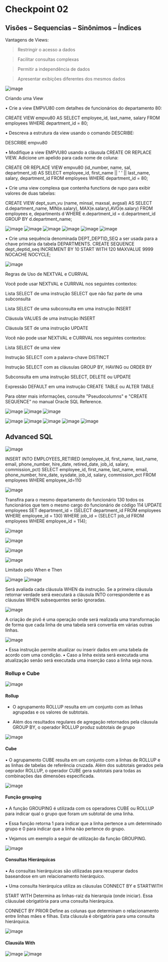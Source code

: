 # Checkpoint 02

## Visões – Sequencias – Sinônimos – Índices

Vantagens de Views:

>Restringir o acesso a dados

>Facilitar consultas complexas

>Permitir a independência de dados

>Apresentar exibições diferentes dos mesmos dados

![image](https://user-images.githubusercontent.com/82169520/232550003-14a8163a-cb01-40f0-afc3-d65c2ded98e3.png)

Criando uma View

• Crie a view EMPVU80 com detalhes de funcionários do departamento 80:

CREATE VIEW empvu80
AS SELECT employee_id, last_name, salary
FROM employees
WHERE department_id = 80;

• Descreva a estrutura da view usando o comando DESCRIBE:

DESCRIBE empvu80

• Modifique a view EMPVU80 usando a cláusula CREATE OR REPLACE VIEW. Adicione um apelido para cada nome de coluna:

CREATE OR REPLACE VIEW empvu80
(id_number, name, sal, department_id)
AS SELECT employee_id, first_name || ' '
|| last_name, salary, department_id
FROM employees
WHERE department_id = 80;

• Crie uma view complexa que contenha functions de rupo para exibir valores de duas tabelas:

CREATE VIEW dept_sum_vu
(name, minsal, maxsal, avgsal)
AS SELECT d.department_name, MIN(e.salary),
MAX(e.salary),AVG(e.salary)
FROM employees e, departments d
WHERE e.department_id = d.department_id
GROUP BY d.department_name;


![image](https://user-images.githubusercontent.com/82169520/232560801-df60d6eb-4d3c-4b88-bdd4-86fdf090fa65.png)
![image](https://user-images.githubusercontent.com/82169520/232560891-2466e38a-acc3-4cbf-b12e-7fe9c03f7b6b.png)
![image](https://user-images.githubusercontent.com/82169520/232560907-2c9cb716-491f-49cc-ba2a-faa43cd53b40.png)
![image](https://user-images.githubusercontent.com/82169520/232561028-f39c61fc-88d0-4c57-936f-23c699f861ae.png)
![image](https://user-images.githubusercontent.com/82169520/232561201-bead3403-d965-48bb-93bc-5d48d136bb43.png)
![image](https://user-images.githubusercontent.com/82169520/232561263-75dcbe3a-89b0-44d7-b688-24785626661f.png)

• Crie uma sequência denominada DEPT_DEPTID_SEQ a ser usada para a chave primária da tabela DEPARTMENTS.
CREATE SEQUENCE dept_deptid_seq
INCREMENT BY 10
START WITH 120
MAXVALUE 9999
NOCACHE
NOCYCLE;

![image](https://user-images.githubusercontent.com/82169520/232565771-99802763-2b77-494e-b55c-c80b1eb1843c.png)

Regras de Uso de NEXTVAL e CURRVAL

Você pode usar NEXTVAL e CURRVAL nos seguintes contextos:

Lista SELECT de uma instrução SELECT que não faz parte de uma subconsulta

Lista SELECT de uma subconsulta em uma instrução INSERT

Cláusula VALUES de uma instrução INSERT

Cláusula SET de uma instrução UPDATE

Você não pode usar NEXTVAL e CURRVAL nos seguintes contextos:

Lista SELECT de uma view

Instrução SELECT com a palavra-chave DISTINCT

Instrução SELECT com as cláusulas GROUP BY, HAVING ou ORDER BY

Subconsulta em uma instrução SELECT, DELETE ou UPDATE

Expressão DEFAULT em uma instrução CREATE TABLE ou ALTER TABLE

Para obter mais informações, consulte "Pseudocolumns" e "CREATE SEQUENCE"
no manual Oracle SQL Reference. 

![image](https://user-images.githubusercontent.com/82169520/232565911-5e19e326-8979-4c9c-860f-13233e40ea94.png)
![image](https://user-images.githubusercontent.com/82169520/232566006-39f24589-b635-4797-b59a-c0912df646ba.png)
![image](https://user-images.githubusercontent.com/82169520/232579338-66851d94-182c-494e-9bf8-c3e1fc6a7f89.png)

![image](https://user-images.githubusercontent.com/82169520/232579504-2e6c9311-e941-400d-a856-7f2f233d6958.png)
![image](https://user-images.githubusercontent.com/82169520/232579641-ae677f86-88f2-4c4f-b643-6b049d18292c.png)
![image](https://user-images.githubusercontent.com/82169520/232579752-1a35a398-ade3-471a-9bf8-2647ae9a1036.png)
![image](https://user-images.githubusercontent.com/82169520/232579989-66f50f03-ec1e-4be5-b363-71e0ff31bbf9.png)
![image](https://user-images.githubusercontent.com/82169520/232580039-90b4d6f9-b8cb-4f32-be9b-0f88fe1f74d9.png)

## Advanced SQL

![image](https://user-images.githubusercontent.com/82169520/232582635-a7c658b6-95da-43c2-8a3d-55e9e18f2cd8.png)

INSERT INTO EMPLOYEES_RETIRED
(employee_id, first_name, last_name, email,
phone_number, hire_date, retired_date, job_id,
salary, commission_pct)
SELECT employee_id, first_name, last_name, email,
phone_number, hire_date, sysdate, job_id,
salary, commission_pct
FROM employees
WHERE employee_id=110

![image](https://user-images.githubusercontent.com/82169520/232582687-cf443461-7b76-4b5f-9109-fac36e5af1db.png)

Transfira para o mesmo departamento do funcionário 130 todos os funcionários que
tem o mesmo cargo do funcionário de código 114
UPDATE employees
SET department_id = (SELECT department_id
FROM employees
WHERE employee_id = 130)
WHERE job_id = (SELECT job_id
FROM employees
WHERE employee_id = 114);

![image](https://user-images.githubusercontent.com/82169520/232582807-c253d05a-c552-46e2-95e1-81aaa359df85.png)

![image](https://user-images.githubusercontent.com/82169520/232583053-9cf98afe-9fe3-4a25-a043-9829db9c5b40.png)

![image](https://user-images.githubusercontent.com/82169520/232583113-c1d7d73f-a616-42dd-ba30-f9748d0f3d0e.png)

![image](https://user-images.githubusercontent.com/82169520/232583484-f61ca9aa-9592-4c6b-b2fe-a0c4fbcad6d8.png)

Limitado pelo When e Then

![image](https://user-images.githubusercontent.com/82169520/232583666-4ccbf85f-c5ae-4950-8994-e14acc63f9e6.png)
![image](https://user-images.githubusercontent.com/82169520/232583697-45f04aaa-6567-4cbb-82b4-52d47197f2a6.png)

Será avaliada cada cláusula WHEN da instrução. Se a primeira cláusula retornar verdade será executará a cláusula INTO correspondente e as cláusulas WHEN subsequentes serão ignoradas.

![image](https://user-images.githubusercontent.com/82169520/232584084-c9b81a25-858f-4c84-b1b3-5aecd4850bf1.png)

A criação de pivô é uma operação onde será realizada uma transformação de forma que cada linha de uma tabela será convertia em várias outras linhas.

![image](https://user-images.githubusercontent.com/82169520/232584595-c89187ee-c40f-4736-9e4f-a6bca78c8e68.png)

• Essa instrução permite atualizar ou inserir dados em uma tabela de acordo com uma condição.
• Caso a linha exista será executada uma atualização senão será executada uma inserção caso a linha seja nova.

### Rollup e Cube

![image](https://user-images.githubusercontent.com/82169520/232584736-eb068363-4d63-4c3b-9916-bb79370ef19d.png)

#### Rollup

* O agrupamento ROLLUP resulta em um conjunto com as linhas agrupadas e os valores de subtotais.

* Além dos resultados regulares de agregação retornados pela cláusula GROUP BY, o operador ROLLUP produz subtotais de grupo

![image](https://user-images.githubusercontent.com/82169520/232585060-ca0842c0-3d14-4484-8958-d28dfb02bcc4.png)

#### Cube

• O agrupamento CUBE resulta em um conjunto com a linhas de ROLLUP e as linhas de tabelas de referência cruzada. Além dos subtotais gerados pela oeprador ROLLUP, o operador CUBE gera subtotais para todas as combinações das dimensões especificada.

![image](https://user-images.githubusercontent.com/82169520/232586568-e0fb4b62-8375-435b-8350-d676474f05f4.png)

#### Função grouping

• A função GROUPING é utilizada com os operadores CUBE ou ROLLUP para indicar qual o grupo que foram um subtotal de uma linha.

• Essa função retorna 1 para indicar que a linha pertence a um determinado grupo e 0 para indicar que a linha não pertence do grupo.

• Vejamos um exemplo a seguir de utilização da função GROUPING.

![image](https://user-images.githubusercontent.com/82169520/232587009-b0c0e687-edea-42d9-8458-5f3a0b88b421.png)


#### Consultas Hierárquicas

• As consultas hierárquicas são utilizadas para recuperar dados baseandose em um relacionamento hierárquico.

• Uma consulta hierárquica utiliza as cláusulas CONNECT BY e STARTWITH

START WITH Determina as linhas-raiz da hierarquia (onde iniciar). Essa cláusulaé obrigatória para uma consulta hierárquica.

CONNECT BY PRIOR Define as colunas que determinam o relacionamento entre linhas mães e filhas. Esta cláusula é obrigatória para uma consulta hierárquica.

![image](https://user-images.githubusercontent.com/82169520/232588649-5e4663b5-46a5-4366-8fd4-fefd4b2c8ddb.png)

#### Clausúla With

![image](https://user-images.githubusercontent.com/82169520/232589306-00959516-6033-4ade-b977-8afeeb6ce233.png)
![image](https://user-images.githubusercontent.com/82169520/232589336-f292e3ef-c6fa-489a-accf-c9e523c8fb42.png)


